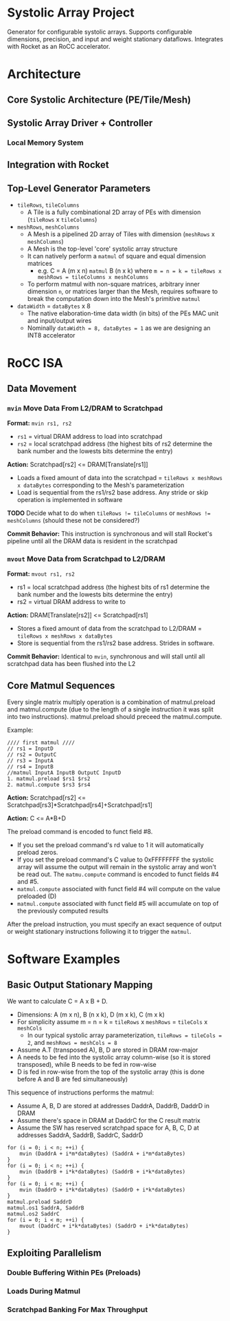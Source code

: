 Systolic Array Project
=======================
Generator for configurable systolic arrays. Supports configurable dimensions, precision, and input and weight stationary dataflows. Integrates with Rocket as an RoCC accelerator.

# Architecture
## Core Systolic Architecture (PE/Tile/Mesh)
## Systolic Array Driver + Controller
### Local Memory System
## Integration with Rocket
## Top-Level Generator Parameters
- `tileRows`, `tileColumns`
    - A Tile is a fully combinational 2D array of PEs with dimension (`tileRows` x `tileColumns`)
- `meshRows`, `meshColumns`
    - A Mesh is a pipelined 2D array of Tiles with dimension (`meshRows` x `meshColumns`)
    - A Mesh is the top-level 'core' systolic array structure
    - It can natively perform a `matmul` of square and equal dimension matrices
        - e.g. C = A (m x n) `matmul` B (n x k) where `m = n = k = tileRows x meshRows = tileColumns x meshColumns`
    - To perform matmul with non-square matrices, arbitrary inner dimension `n`, or matrices larger than the Mesh, requires software to break the computation down into the Mesh's primitive `matmul`
- `dataWidth` = `dataBytes` x 8
    - The native elaboration-time data width (in bits) of the PEs MAC unit and input/output wires
    - Nominally `dataWidth = 8, dataBytes = 1` as we are designing an INT8 accelerator

# RoCC ISA
## Data Movement
### `mvin` Move Data From L2/DRAM to Scratchpad
**Format:** `mvin rs1, rs2`
- `rs1` = virtual DRAM address to load into scratchpad
- `rs2` = local scratchpad address (the highest bits of rs2 determine the bank number and the lowests bits determine the entry)

**Action:** Scratchpad[rs2] <= DRAM[Translate[rs1]]
- Loads a fixed amount of data into the scratchpad = `tileRows x meshRows x dataBytes` corresponding to the Mesh's parameterization
- Load is sequential from the rs1/rs2 base address. Any stride or skip operation is implemented in software

**TODO** Decide what to do when `tileRows != tileColumns` or `meshRows != meshColumns` (should these not be considered?)

**Commit Behavior:** This instruction is synchronous and will stall Rocket's pipeline until all the DRAM data is resident in the scratchpad

### `mvout` Move Data from Scratchpad to L2/DRAM
**Format:** `mvout rs1, rs2`
- rs1 = local scratchpad address (the highest bits of rs1 determine the bank number and the lowests bits determine the entry)
- rs2 = virtual DRAM address to write to 

**Action:** DRAM[Translate[rs2]] <= Scratchpad[rs1]
- Stores a fixed amount of data from the scratchpad to L2/DRAM = `tileRows x meshRows x dataBytes`
- Store is sequential from the rs1/rs2 base address. Strides in software.

**Commit Behavior:** Identical to `mvin`, synchronous and will stall until all scratchpad data has been flushed into the L2

## Core Matmul Sequences
Every single matrix multiply operation is a combination of matmul.preload and matmul.compute (due to the length of a single instruction it was split into two instructions). matmul.preload should preceed the matmul.compute.

Example:
```
//// first matmul ////
// rs1 = InputD 
// rs2 = OutputC
// rs3 = InputA
// rs4 = InputB
//matmul InputA InputB OutputC InputD
1. matmul.preload $rs1 $rs2
2. matmul.compute $rs3 $rs4
```
**Action:** Scratchpad[rs2] <= Scratchpad[rs3]*Scratchpad[rs4]+Scratchpad[rs1]

**Action:** C <= A*B+D
<!---
//// second matmul ////
//matmul InputA2 InputB2 OutputC2 InputD2
3. matmul.preload $rs5 $rs6
4. matmul.compute $rs7 $rs8
-->

<!---

Note that as defined above the data preloaded in matmul.preload is for the matmul in the next instruction (i.e., the data preloaded in 1 is actually used in 4 because 4 is the next matmul instruction). OutputC is always for the CURRENT `matmul` instruction.
-->

The preload command is encoded to funct field #8.
- If you set the preload command's rd value to 1 it will automatically preload zeros.
- If you set the preload command's C value to 0xFFFFFFFF the systolic array will assume the output will remain in the systolic array and won't be read out.
The `matmu.compute` command is encoded to funct fields #4 and #5.
- `matmul.compute` associated with funct field #4 will compute on the value preloaded (D) <!---
in the PREVIOUS `matmul` instruction.-->
- `matmul.compute` associated with funct field #5 will accumulate on top of the previously computed results <!---of the PREVIOUS `matmul` instruction.-->


After the preload instruction, you must specify an exact sequence of output or weight stationary instructions following it to trigger the `matmul`.
<!---
### Preloading
**Format:** `matmul.preload rs1`
- `rs1` = local scratchpad address of B matrix (weight stationary), D matrix (final biasing or output stationary), `0xAAAA_AAAA` (don't preload, use existing state) or `0xFFFF_FFFF` (preload zeros)

**Action:** Mesh[PE Double Buffer Accumulators] <= Scratchpad[rs1] OR zeros OR NOP

**Commit Behavior:** This instruction commits on the cycle after the systolic array receives it. The systolic array remains idle until the subsequent OS/WS specific instructions are seen.

### Output Stationary
Issue the `matmul.os1` instruction to set up A and B for the matmul operation.

**Format:** `matmul.os1 rs1, rs2`
- `rs1` = local scratchpad address of A matrix (stored as rows of A.T)
- `rs2` = local scratchpad address of B matrix (stored as rows of B)

Then issue `matmul.os2` OR `matmul.os2.stay` depending on whether you want to send the matmul result to the scratchpad or hold it inside the PEs' accumulators.

**Format:** `matmul.os2 rs1`
- `rs1` = local scratchpad address to store C matrix (stored as rows of C)

**Format:** `matmul.os2.stay` (no register arguments)

**Commit Behavior:** Upon issuing the sequence of instructions `matmul.preload, matmul.os1, matmul.os2` the sequence will be stored as a single matmul compute unit in a queue inside the RoCC accelerator. These instructions will commit immediately and won't stall Rocket's pipeline.

### Weight Stationary
Similar to the output stationary instructions, there is a similar set of weight stationary instructions `matmul.ws1, matmul.ws2` that trigger a WS dataflow matmul operation.

**Format:** `matmul.ws1 rs1, rs2`
- `rs1` = local scratchpad address of A matrix
- `rs2` = local scratchpad address of partial C matrix OR zeros
    - If `rs2 == 0xFFFF_FFFF`, then feed zeros in on the B-axis in the systolic array
    - Otherwise stream the partial `C` matrix from the scratchpad on the B-axis

**Format:** `matmul.ws2 rs1`
- `rs1` = local scratchpad address to store output C matrix (stored as rows of C)
- **TODO** do we need functionality to keep the output in-place for the WS dataflow?

# Semantics
## Instruction Dependency Management
### TODO: Include examples of all these dependencies
- mvin -> multseq (handled by SW and instruction stream ordering)
- multseq -> multseq (handled by HW, SW doesn't have to worry about polling for completion if there exists a mult -> mult RAW dependency)
- multseq -> mvout (handled by HW, blocking on all previous mults completing)
- mvout -> multseq (WAR dependency is handled by instruction ordering, mvout is blocking)
-->
# Software Examples
## Basic Output Stationary Mapping
We want to calculate C = A x B + D.
- Dimensions: A (m x n), B (n x k), D (m x k), C (m x k)
- For simplicity assume m = n = k = `tileRows` x `meshRows` = `tileCols` x `meshCols`
    - In our typical systolic array parameterization, `tileRows = tileCols = 2`, and `meshRows = meshCols = 8`
- Assume A.T (transposed A), B, D are stored in DRAM row-major
- A needs to be fed into the systolic array column-wise (so it is stored transposed), while B needs to be fed in row-wise
- D is fed in row-wise from the top of the systolic array (this is done before A and B are fed simultaneously)

This sequence of instructions performs the matmul:
- Assume A, B, D are stored at addresses DaddrA, DaddrB, DaddrD in DRAM
- Assume there's space in DRAM at DaddrC for the C result matrix
- Assume the SW has reserved scratchpad space for A, B, C, D at addresses SaddrA, SaddrB, SaddrC, SaddrD

```
for (i = 0; i < n; ++i) {
    mvin (DaddrA + i*m*dataBytes) (SaddrA + i*m*dataBytes)
}
for (i = 0; i < n; ++i) {
    mvin (DaddrB + i*k*dataBytes) (SaddrB + i*k*dataBytes)
}
for (i = 0; i < m; ++i) {
    mvin (DaddrD + i*k*dataBytes) (SaddrD + i*k*dataBytes)
}
matmul.preload SaddrD
matmul.os1 SaddrA, SaddrB
matmul.os2 SaddrC
for (i = 0; i < m; ++i) {
    mvout (DaddrC + i*k*dataBytes) (SaddrD + i*k*dataBytes)
}
```

## Exploiting Parallelism
### Double Buffering Within PEs (Preloads)
### Loads During Matmul
### Scratchpad Banking For Max Throughput
